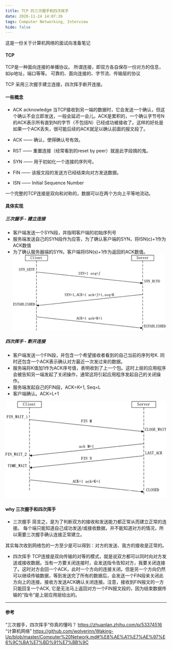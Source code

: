 ```yaml
---
title: TCP 的三次握手和四次挥手
date: 2020-11-24 14:07:26
tags: Computer Networking, Interview
hide: false
---
```

这是一份关于计算机网络的面试向准备笔记
#### TCP
TCP是一种面向连接的单播协议。
所谓连接，即双方各自保存一份对方的信息，如ip地址，端口等等。
可靠的、面向连接的、字节流、传输层的协议

TCP 采用三次握手建立连接，四次挥手断开连接。

#### 一些概念
- ACK acknowledge
  当TCP接收到另一端的数据时，它会发送一个确认，但这个确认不会立即发送，一般会延迟一会儿。ACK是累积的，一个确认字节号N的ACK表示所有直到N的字节（不包括N）已经成功被接收了。这样的好处是如果一个ACK丢失，很可能后续的ACK就足以确认前面的报文段了。
  
- ACK —— 确认，使得确认号有效。 
- RST —— 重置连接（经常看到的reset by peer）就是此字段搞的鬼。 
- SYN —— 用于初如化一个连接的序列号。 
- FIN —— 该报文段的发送方已经结束向对方发送数据。
- ISN —— Initial Sequence Number

一个完整的TCP连接是双向和对称的，数据可以在两个方向上平等地流动。

#### 具体实现
##### 三次握手 - 建立连接
- 客户端发送一个SYN段，并指明客户端的初始序列号
- 服务端发送自己的SYN段作为应答，为了确认客户端的SYN，将ISN(c)+1作为ACK数值
- 为了确认服务器端的SYN，客户端将ISN(s)+1作为返回的ACK数值。
![三次握手](../images/three_way.png)

##### 四次挥手 - 断开连接
- 客户端发送一个FIN段，并包含一个希望接收者看到的自己当前的序列号K. 同时还包含一个ACK表示确认对方最近一次发过来的数据。
- 服务端将K值加1作为ACK序号值，表明收到了上一个包。这时上层的应用程序会被告知另一端发起了关闭操作，通常这将引起应用程序发起自己的关闭操作。
- 服务端发起自己的FIN段，ACK=K+1, Seq=L
- 客户端确认。ACK=L+1

![四次挥手](../images/four_way.png)
#### why 三次握手和四次挥手
- 三次握手
 简言之，是为了判断双方的接收和发送能力都正常从而建立正常的连接。
 每个端只能知道自己成功发送/或接收数据，并不能知道对方的情况，所以需要三次握手确认连接正常建立。
 
 其实每次收到网络包的一方至少是可以得到：对方的发送、我方的接收是正常的。

- 四次挥手
 TCP连接是双向传输的对等的模式，就是说双方都可以同时向对方发送或接收数据。当有一方要关闭连接时，会发送指令告知对方，我要关闭连接了。这时对方会回一个ACK，此时一个方向的连接关闭。但是另一个方向仍然可以继续传输数据，等到发送完了所有的数据后，会发送一个FIN段来关闭此方向上的连接。接收方发送ACK确认关闭连接。注意，接收到FIN报文的一方只能回复一个ACK, 它是无法马上返回对方一个FIN报文段的，因为结束数据传输的“指令”是上层应用层给出的。



-----
#### 参考
“三次握手，四次挥手”你真的懂吗？ https://zhuanlan.zhihu.com/p/53374516
“计算机网络” https://github.com/wolverinn/Waking-Up/blob/master/Computer%20Network.md#%E8%AE%A1%E7%AE%97%E6%9C%BA%E7%BD%91%E7%BB%9C
